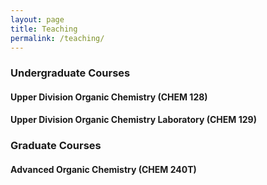 ```yaml
---
layout: page
title: Teaching
permalink: /teaching/
---
```


### Undergraduate Courses

#### Upper Division Organic Chemistry (CHEM 128)

#### Upper Division Organic Chemistry Laboratory (CHEM 129)

### Graduate Courses

#### Advanced Organic Chemistry (CHEM 240T)
